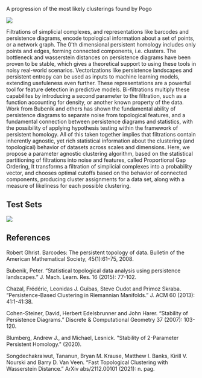 A progression of the most likely clusterings found by Pogo

<img  src="varied120frames.gif" />


   Filtrations of simplicial complexes, and representations like barcodes and persistence diagrams, encode topological information about a set of points, or a network graph. The 0’th dimensional persistent homology includes only points and edges, forming connected components, i.e. clusters. The bottleneck and wasserstein distances on persistence diagrams have been proven to be stable, which gives a theoretical support to using these tools in noisy real-world scenarios. Vectorizations like persistence landscapes and persistent entropy can be used as inputs to machine learning models, extending usefuleness even further. These representations are a powerful tool for feature detection in predictive models. Bi-filtrations multiply these capabilites by introducing a second parameter to the filtration, such as a function accounting for density, or another known property of the data. Work from Bubenik and others has shown the fundamental ability of persistence diagrams to separate noise from topological features, and a fundamental connection between persistence diagrams and statistics, with the possibility of applying hypothesis testing within the framework of persistent homology. All of this taken together implies that filtrations contain inherently agnostic, yet rich statistical information about the clustering (and topological) behavior of datasets across scales and dimensions. Here, we propose a parameter agnostic clustering algorithm, based on the statistical partitioning of filtrations into noise and features, called Proportional Gap Ordering, It transforms a filtration of simplicial complexes into a probability vector, and chooses optimal cutoffs based on the behavior of connected components, producing cluster assignments for a data set, along with a measure of likeliness for each possible clustering.
   
   
## Test Sets

<img  src="plot-cluster-comparison.jpg" />


## References

Robert Ghrist. Barcodes: The persistent topology of data. Bulletin of the American Mathematical
Society, 45(1):61–75, 2008.

Bubenik, Peter. “Statistical topological data analysis using persistence landscapes.” J. Mach. Learn. Res. 16 (2015): 77-102.

Chazal, Frédéric, Leonidas J. Guibas, Steve Oudot and Primoz Skraba. “Persistence-Based Clustering in Riemannian Manifolds.” J. ACM 60 (2013): 41:1-41:38.

Cohen-Steiner, David, Herbert Edelsbrunner and John Harer. “Stability of Persistence Diagrams.” Discrete & Computational Geometry 37 (2007): 103-120.

Blumberg, Andrew J., and Michael, Lesnick. "Stability of 2-Parameter Persistent Homology." (2020). 

Songdechakraiwut, Tananun, Bryan M. Krause, Matthew I. Banks, Kirill V. Nourski and Barry D. Van Veen. “Fast Topological Clustering with Wasserstein Distance.” ArXiv abs/2112.00101 (2021): n. pag.